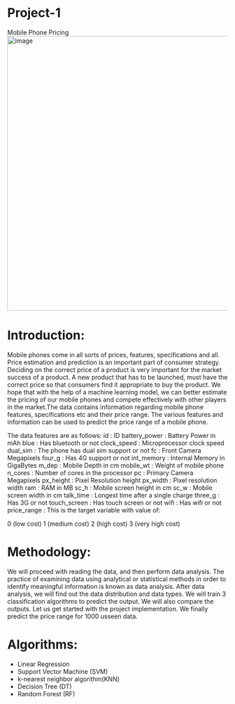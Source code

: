 # Project-1
Mobile Phone Pricing
<img width="961" height="626" alt="image" src="https://github.com/user-attachments/assets/5ce9d006-a7ae-4120-9d52-e20a451b6e28" />


# Introduction:
Mobile phones come in all sorts of prices, features, specifications and all. Price estimation and prediction is an important part of consumer strategy. Deciding on the correct price of a product is very important for the market success of a product. A new product that has to be launched, must have the correct price so that consumers find it appropriate to buy the product. We hope that with the help of a machine learning model, we can better estimate the pricing of our mobile phones and compete effectively with other players in the market.The data contains information regarding mobile phone features, specifications etc and their price range. The various features and information can be used to predict the price range of a mobile phone.

The data features are as follows:
id : ID
battery_power : Battery Power in mAh
blue : Has bluetooth or not
clock_speed : Microprocessor clock speed
dual_sim : The phone has dual sim support or not
fc : Front Camera Megapixels
four_g : Has 4G support or not
int_memory : Internal Memory in GigaBytes
m_dep : Mobile Depth in cm
mobile_wt : Weight of mobile phone
n_cores : Number of cores in the processor
pc : Primary Camera Megapixels
px_height : Pixel Resolution height
px_width : Pixel resolution width
ram : RAM in MB
sc_h : Mobile screen height in cm
sc_w : Mobile screen width in cm
talk_time : Longest time after a single charge
three_g : Has 3G or not
touch_screen : Has touch screen or not
wifi : Has wifi or not
price_range : This is the target variable with value of:

0 (low cost)
1 (medium cost)
2 (high cost)
3 (very high cost)

# Methodology:
We will proceed with reading the data, and then perform data analysis. The practice of examining data using analytical or statistical methods in order to identify meaningful information is known as data analysis. After data analysis, we will find out the data distribution and data types. We will train 3 classification algorithms to predict the output. We will also compare the outputs. Let us get started with the project implementation. We finally predict the price range for 1000 usseen data.

# Algorithms:
-  Linear Regression
-  Support Vector Machine (SVM)
-  k-nearest neighbor algorithm(KNN)
-  Decision Tree (DT)
-  Random Forest (RF) 
